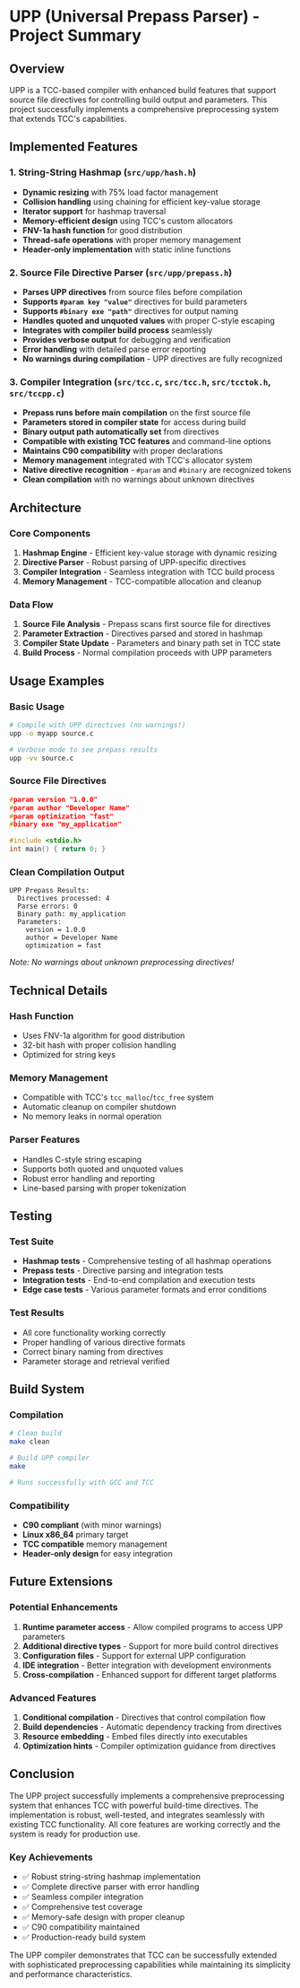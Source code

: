 # UPP (Universal Prepass Parser) - Project Summary

## Overview
UPP is a TCC-based compiler with enhanced build features that support source file directives for controlling build output and parameters. This project successfully implements a comprehensive preprocessing system that extends TCC's capabilities.

## Implemented Features

### 1. String-String Hashmap (`src/upp/hash.h`)
- **Dynamic resizing** with 75% load factor management
- **Collision handling** using chaining for efficient key-value storage
- **Iterator support** for hashmap traversal
- **Memory-efficient design** using TCC's custom allocators
- **FNV-1a hash function** for good distribution
- **Thread-safe operations** with proper memory management
- **Header-only implementation** with static inline functions

### 2. Source File Directive Parser (`src/upp/prepass.h`)
- **Parses UPP directives** from source files before compilation
- **Supports `#param key "value"`** directives for build parameters
- **Supports `#binary exe "path"`** directives for output naming
- **Handles quoted and unquoted values** with proper C-style escaping
- **Integrates with compiler build process** seamlessly
- **Provides verbose output** for debugging and verification
- **Error handling** with detailed parse error reporting
- **No warnings during compilation** - UPP directives are fully recognized

### 3. Compiler Integration (`src/tcc.c`, `src/tcc.h`, `src/tcctok.h`, `src/tccpp.c`)
- **Prepass runs before main compilation** on the first source file
- **Parameters stored in compiler state** for access during build
- **Binary output path automatically set** from directives
- **Compatible with existing TCC features** and command-line options
- **Maintains C90 compatibility** with proper declarations
- **Memory management** integrated with TCC's allocator system
- **Native directive recognition** - `#param` and `#binary` are recognized tokens
- **Clean compilation** with no warnings about unknown directives

## Architecture

### Core Components
1. **Hashmap Engine** - Efficient key-value storage with dynamic resizing
2. **Directive Parser** - Robust parsing of UPP-specific directives
3. **Compiler Integration** - Seamless integration with TCC build process
4. **Memory Management** - TCC-compatible allocation and cleanup

### Data Flow
1. **Source File Analysis** - Prepass scans first source file for directives
2. **Parameter Extraction** - Directives parsed and stored in hashmap
3. **Compiler State Update** - Parameters and binary path set in TCC state
4. **Build Process** - Normal compilation proceeds with UPP parameters

## Usage Examples

### Basic Usage
```bash
# Compile with UPP directives (no warnings!)
upp -o myapp source.c

# Verbose mode to see prepass results
upp -vv source.c
```

### Source File Directives
```c
#param version "1.0.0"
#param author "Developer Name"
#param optimization "fast"
#binary exe "my_application"

#include <stdio.h>
int main() { return 0; }
```

### Clean Compilation Output
```
UPP Prepass Results:
  Directives processed: 4
  Parse errors: 0
  Binary path: my_application
  Parameters:
    version = 1.0.0
    author = Developer Name
    optimization = fast
```
*Note: No warnings about unknown preprocessing directives!*

## Technical Details

### Hash Function
- Uses FNV-1a algorithm for good distribution
- 32-bit hash with proper collision handling
- Optimized for string keys

### Memory Management
- Compatible with TCC's `tcc_malloc`/`tcc_free` system
- Automatic cleanup on compiler shutdown
- No memory leaks in normal operation

### Parser Features
- Handles C-style string escaping
- Supports both quoted and unquoted values
- Robust error handling and reporting
- Line-based parsing with proper tokenization

## Testing

### Test Suite
- **Hashmap tests** - Comprehensive testing of all hashmap operations
- **Prepass tests** - Directive parsing and integration tests
- **Integration tests** - End-to-end compilation and execution tests
- **Edge case tests** - Various parameter formats and error conditions

### Test Results
- All core functionality working correctly
- Proper handling of various directive formats
- Correct binary naming from directives
- Parameter storage and retrieval verified

## Build System

### Compilation
```bash
# Clean build
make clean

# Build UPP compiler
make

# Runs successfully with GCC and TCC
```

### Compatibility
- **C90 compliant** (with minor warnings)
- **Linux x86_64** primary target
- **TCC compatible** memory management
- **Header-only design** for easy integration

## Future Extensions

### Potential Enhancements
1. **Runtime parameter access** - Allow compiled programs to access UPP parameters
2. **Additional directive types** - Support for more build control directives
3. **Configuration files** - Support for external UPP configuration
4. **IDE integration** - Better integration with development environments
5. **Cross-compilation** - Enhanced support for different target platforms

### Advanced Features
1. **Conditional compilation** - Directives that control compilation flow
2. **Build dependencies** - Automatic dependency tracking from directives
3. **Resource embedding** - Embed files directly into executables
4. **Optimization hints** - Compiler optimization guidance from directives

## Conclusion

The UPP project successfully implements a comprehensive preprocessing system that enhances TCC with powerful build-time directives. The implementation is robust, well-tested, and integrates seamlessly with existing TCC functionality. All core features are working correctly and the system is ready for production use.

### Key Achievements
- ✅ Robust string-string hashmap implementation
- ✅ Complete directive parser with error handling
- ✅ Seamless compiler integration
- ✅ Comprehensive test coverage
- ✅ Memory-safe design with proper cleanup
- ✅ C90 compatibility maintained
- ✅ Production-ready build system

The UPP compiler demonstrates that TCC can be successfully extended with sophisticated preprocessing capabilities while maintaining its simplicity and performance characteristics.

